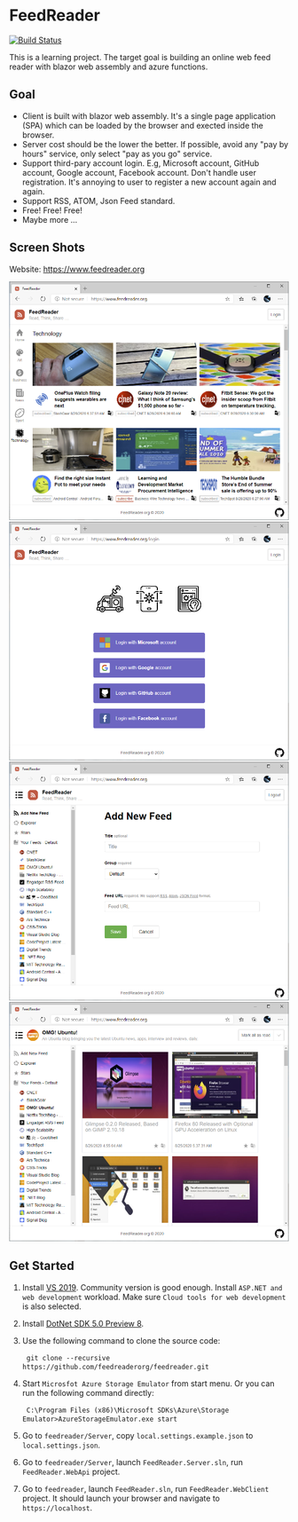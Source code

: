 FeedReader
==

[![Build Status](https://dev.azure.com/feedreader/feedreader/_apis/build/status/feedreaderorg.feedreader?branchName=master)](https://dev.azure.com/feedreader/feedreader/_build/latest?definitionId=1&branchName=master)

This is a learning project. The target goal is building an online web feed reader with blazor web assembly
and azure functions.

## Goal

- Client is built with blazor web assembly. It's a single page application (SPA) which can be loaded by the
  browser and exected inside the browser.
- Server cost should be the lower the better. If possible, avoid any "pay by hours" service, only select
  "pay as you go" service.
- Support third-pary account login. E.g, Microsoft account, GitHub account, Google account, Facebook account. Don't handle
  user registration. It's annoying to user to register a new account again and again.
- Support RSS, ATOM, Json Feed standard.
- Free! Free! Free!
- Maybe more ... 

## Screen Shots

Website: https://www.feedreader.org

![](screenshots/screen-shot-1.png)
![](screenshots/screen-shot-2.png)
![](screenshots/screen-shot-3.png)
![](screenshots/screen-shot-4.png)

## Get Started

1. Install [VS 2019](https://visualstudio.microsoft.com/vs/). Community version is good enough.
   Install `ASP.NET and web development` workload. Make sure `Cloud tools for web development` is also selected.

1. Install [DotNet SDK 5.0 Preview 8](https://dotnet.microsoft.com/download/dotnet/5.0).

1. Use the following command to clone the source code:

        git clone --recursive https://github.com/feedreaderorg/feedreader.git

1. Start `Microsfot Azure Storage Emulator` from start menu. Or you can run the following command directly:

        C:\Program Files (x86)\Microsoft SDKs\Azure\Storage Emulator>AzureStorageEmulator.exe start

1. Go to `feedreader/Server`, copy `local.settings.example.json` to `local.settings.json`.

1. Go to `feedreader/Server`, launch `FeedReader.Server.sln`, run `FeedReader.WebApi` project.

1. Go to `feedreader`, launch `FeedReader.sln`, run `FeedReader.WebClient` project. It should launch your
   browser and navigate to `https://localhost`.
